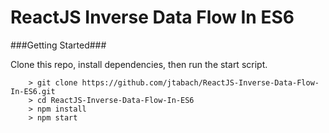 # ReactJS Inverse Data Flow In ES6

###Getting Started###

Clone this repo, install dependencies, then run the start script.

```
	> git clone https://github.com/jtabach/ReactJS-Inverse-Data-Flow-In-ES6.git
	> cd ReactJS-Inverse-Data-Flow-In-ES6
	> npm install
	> npm start
```

